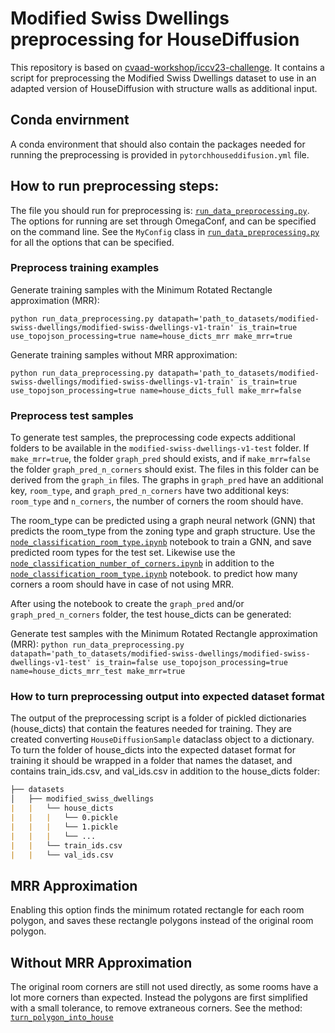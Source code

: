 # Modified Swiss Dwellings preprocessing for HouseDiffusion

This repository is based on [cvaad-workshop/iccv23-challenge](https://github.com/cvaad-workshop/iccv23-challenge). It contains a script for preprocessing the Modified Swiss Dwellings dataset to use in an adapted version of HouseDiffusion with structure walls as additional input.

## Conda envirnment

A conda environment that should also contain the packages needed for running the preprocessing is provided in `pytorchhouseddifusion.yml` file.

## How to run preprocessing steps:

The file you should run for preprocessing is: [`run_data_preprocessing.py`](run_data_preprocessing.py). The options for running are set through OmegaConf, and can be specified on the command line. See the `MyConfig` class in [`run_data_preprocessing.py`](run_data_preprocessing.py) for all the options that can be specified.

### Preprocess training examples

Generate training samples with the Minimum Rotated Rectangle approximation (MRR):

```python run_data_preprocessing.py datapath='path_to_datasets/modified-swiss-dwellings/modified-swiss-dwellings-v1-train' is_train=true use_topojson_processing=true name=house_dicts_mrr make_mrr=true```

Generate training samples without MRR approximation:

```python run_data_preprocessing.py datapath='path_to_datasets/modified-swiss-dwellings/modified-swiss-dwellings-v1-train' is_train=true use_topojson_processing=true name=house_dicts_full make_mrr=false```

### Preprocess test samples

To generate test samples, the preprocessing code expects additional folders to be available in the `modified-swiss-dwellings-v1-test` folder. If `make_mrr=true`, the folder `graph_pred` should exists, and if `make_mrr=false` the folder `graph_pred_n_corners` should exist. The files in this folder can be derived from the `graph_in` files. The graphs in `graph_pred` have an additional key, `room_type`, and `graph_pred_n_corners` have two additional keys: `room_type` and `n_corners`, the number of corners the room should have.

The room_type can be predicted using a graph neural network (GNN) that predicts the room_type from the zoning type and graph structure. Use the [`node_classification_room_type.ipynb`](node_classification_room_type.ipynb) notebook to train a GNN, and save predicted room types for the test set. Likewise use the [`node_classification_number_of_corners.ipynb`](node_classification_number_of_corners.ipynb) in addition to the [`node_classification_room_type.ipynb`](node_classification_room_type.ipynb) notebook. to predict how many corners a room should have in case of not using MRR.

After using the notebook to create the `graph_pred` and/or `graph_pred_n_corners` folder, the test house_dicts can be generated:

Generate test samples with the Minimum Rotated Rectangle approximation (MRR):
```python run_data_preprocessing.py datapath='path_to_datasets/modified-swiss-dwellings/modified-swiss-dwellings-v1-test' is_train=false use_topojson_processing=true name=house_dicts_mrr_test make_mrr=true```


### How to turn preprocessing output into expected dataset format

The output of the preprocessing script is a folder of pickled dictionaries (house_dicts) that contain the features needed for training. They are created converting `HouseDiffusionSample` dataclass object to a dictionary. To turn the folder of house_dicts into the expected dataset format for training it should be wrapped in a folder that names the dataset, and contains train_ids.csv, and val_ids.csv in addition to the house_dicts folder:

```markdown
├── datasets
│   ├── modified_swiss_dwellings
|   |   └── house_dicts
|   |   |   └── 0.pickle
|   |   |   └── 1.pickle
|   |   |   └── ...
|   |   └── train_ids.csv
|   |   └── val_ids.csv
```

## MRR Approximation

Enabling this option finds the minimum rotated rectangle for each room polygon, and saves these rectangle polygons instead of the original room polygon.

## Without MRR Approximation

The original room corners are still not used directly, as some rooms have a lot more corners than expected. Instead the polygons are first simplified with a small tolerance, to remove extraneous corners. See the method: [`turn_polygon_into_house`](turn_polygon_into_house/process_graphs.py)